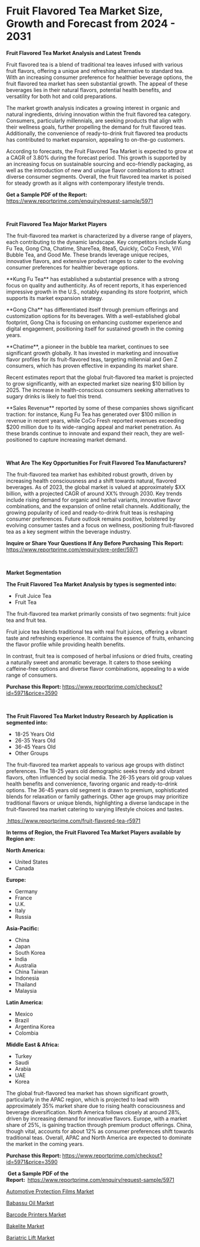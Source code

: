<p><h1>Fruit Flavored Tea Market Size, Growth and Forecast from 2024 - 2031</h1></p><p><strong>Fruit Flavored Tea Market Analysis and Latest Trends</strong></p>
<p><p>Fruit flavored tea is a blend of traditional tea leaves infused with various fruit flavors, offering a unique and refreshing alternative to standard tea. With an increasing consumer preference for healthier beverage options, the fruit flavored tea market has seen substantial growth. The appeal of these beverages lies in their natural flavors, potential health benefits, and versatility for both hot and cold preparations.</p><p>The market growth analysis indicates a growing interest in organic and natural ingredients, driving innovation within the fruit flavored tea category. Consumers, particularly millennials, are seeking products that align with their wellness goals, further propelling the demand for fruit flavored teas. Additionally, the convenience of ready-to-drink fruit flavored tea products has contributed to market expansion, appealing to on-the-go customers.</p><p>According to forecasts, the Fruit Flavored Tea Market is expected to grow at a CAGR of 3.80% during the forecast period. This growth is supported by an increasing focus on sustainable sourcing and eco-friendly packaging, as well as the introduction of new and unique flavor combinations to attract diverse consumer segments. Overall, the fruit flavored tea market is poised for steady growth as it aligns with contemporary lifestyle trends.</p></p>
<p><strong>Get a Sample PDF of the Report:&nbsp;</strong> <a href="https://www.reportprime.com/enquiry/request-sample/5971?utm_campaign=1143&utm_medium=2&utm_source=Github&utm_content=ia&utm_term=24122024&utm_id=fruit-flavored-tea">https://www.reportprime.com/enquiry/request-sample/5971</a></p>
<p>&nbsp;</p>
<p><strong>Fruit Flavored Tea Major Market Players</strong></p>
<p><p>The fruit-flavored tea market is characterized by a diverse range of players, each contributing to the dynamic landscape. Key competitors include Kung Fu Tea, Gong Cha, Chatime, ShareTea, 8tea5, Quickly, CoCo Fresh, ViVi Bubble Tea, and Good Me. These brands leverage unique recipes, innovative flavors, and extensive product ranges to cater to the evolving consumer preferences for healthier beverage options.</p><p>**Kung Fu Tea** has established a substantial presence with a strong focus on quality and authenticity. As of recent reports, it has experienced impressive growth in the U.S., notably expanding its store footprint, which supports its market expansion strategy. </p><p>**Gong Cha** has differentiated itself through premium offerings and customization options for its beverages. With a well-established global footprint, Gong Cha is focusing on enhancing customer experience and digital engagement, positioning itself for sustained growth in the coming years.</p><p>**Chatime**, a pioneer in the bubble tea market, continues to see significant growth globally. It has invested in marketing and innovative flavor profiles for its fruit-flavored teas, targeting millennial and Gen Z consumers, which has proven effective in expanding its market share.</p><p>Recent estimates report that the global fruit-flavored tea market is projected to grow significantly, with an expected market size nearing $10 billion by 2025. The increase in health-conscious consumers seeking alternatives to sugary drinks is likely to fuel this trend.</p><p>**Sales Revenue** reported by some of these companies shows significant traction: for instance, Kung Fu Tea has generated over $100 million in revenue in recent years, while CoCo Fresh reported revenues exceeding $200 million due to its wide-ranging appeal and market penetration. As these brands continue to innovate and expand their reach, they are well-positioned to capture increasing market demand.</p></p>
<p>&nbsp;</p>
<p><strong>What Are The Key Opportunities For Fruit Flavored Tea Manufacturers?</strong></p>
<p><p>The fruit-flavored tea market has exhibited robust growth, driven by increasing health consciousness and a shift towards natural, flavored beverages. As of 2023, the global market is valued at approximately $XX billion, with a projected CAGR of around XX% through 2030. Key trends include rising demand for organic and herbal variants, innovative flavor combinations, and the expansion of online retail channels. Additionally, the growing popularity of iced and ready-to-drink fruit teas is reshaping consumer preferences. Future outlook remains positive, bolstered by evolving consumer tastes and a focus on wellness, positioning fruit-flavored tea as a key segment within the beverage industry.</p></p>
<p><strong>Inquire or Share Your Questions If Any Before Purchasing This Report:</strong> <a href="https://www.reportprime.com/enquiry/pre-order/5971?utm_campaign=1143&utm_medium=2&utm_source=Github&utm_content=ia&utm_term=24122024&utm_id=fruit-flavored-tea">https://www.reportprime.com/enquiry/pre-order/5971</a></p>
<p>&nbsp;</p>
<p><strong>Market Segmentation</strong></p>
<p><strong>The Fruit Flavored Tea Market Analysis by types is segmented into:</strong></p>
<p><ul><li>Fruit Juice Tea</li><li>Fruit Tea</li></ul></p>
<p><p>The fruit-flavored tea market primarily consists of two segments: fruit juice tea and fruit tea. </p><p>Fruit juice tea blends traditional tea with real fruit juices, offering a vibrant taste and refreshing experience. It contains the essence of fruits, enhancing the flavor profile while providing health benefits. </p><p>In contrast, fruit tea is composed of herbal infusions or dried fruits, creating a naturally sweet and aromatic beverage. It caters to those seeking caffeine-free options and diverse flavor combinations, appealing to a wide range of consumers.</p></p>
<p><strong>Purchase this Report:&nbsp;</strong><a href="https://www.reportprime.com/checkout?id=5971&price=3590&utm_campaign=1143&utm_medium=2&utm_source=Github&utm_content=ia&utm_term=24122024&utm_id=fruit-flavored-tea">https://www.reportprime.com/checkout?id=5971&price=3590</a></p>
<p>&nbsp;</p>
<p><strong>The Fruit Flavored Tea Market Industry Research by Application is segmented into:</strong></p>
<p><ul><li>18-25 Years Old</li><li>26-35 Years Old</li><li>36-45 Years Old</li><li>Other Groups</li></ul></p>
<p><p>The fruit-flavored tea market appeals to various age groups with distinct preferences. The 18-25 years old demographic seeks trendy and vibrant flavors, often influenced by social media. The 26-35 years old group values health benefits and convenience, favoring organic and ready-to-drink options. The 36-45 years old segment is drawn to premium, sophisticated blends for relaxation or family gatherings. Other age groups may prioritize traditional flavors or unique blends, highlighting a diverse landscape in the fruit-flavored tea market catering to varying lifestyle choices and tastes.</p></p>
<p><a href="https://www.reportprime.com/fruit-flavored-tea-r5971?utm_campaign=1143&utm_medium=2&utm_source=Github&utm_content=ia&utm_term=24122024&utm_id=fruit-flavored-tea">&nbsp;https://www.reportprime.com/fruit-flavored-tea-r5971</a></p>
<p><strong>In terms of Region, the Fruit Flavored Tea Market Players available by Region are:</strong></p>
<p>
    <p> <strong> North America: </strong>
        <ul>
            <li>United States</li>
            <li>Canada</li>
        </ul>
        </p> 
    <p> <strong> Europe: </strong>
        <ul>
            <li>Germany</li>
            <li>France</li>
            <li>U.K.</li>
            <li>Italy</li>
            <li>Russia</li>
        </ul>
        </p> 
    <p> <strong> Asia-Pacific: </strong>
        <ul>
            <li>China</li>
            <li>Japan</li>
            <li>South Korea</li>
            <li>India</li>
            <li>Australia</li>
            <li>China Taiwan</li>
            <li>Indonesia</li>
            <li>Thailand</li>
            <li>Malaysia</li>
        </ul>
        </p> 
    <p> <strong> Latin America: </strong>
        <ul>
            <li>Mexico</li>
            <li>Brazil</li>
            <li>Argentina Korea</li>
            <li>Colombia</li>
        </ul>
        </p> 
    <p> <strong> Middle East & Africa: </strong>
        <ul>
            <li>Turkey</li>
            <li>Saudi</li>
            <li>Arabia</li>
            <li>UAE</li>
            <li>Korea</li>
        </ul>
    </p>
    </p>
<p><p>The global fruit-flavored tea market has shown significant growth, particularly in the APAC region, which is projected to lead with approximately 35% market share due to rising health consciousness and beverage diversification. North America follows closely at around 28%, driven by increasing demand for innovative flavors. Europe, with a market share of 25%, is gaining traction through premium product offerings. China, though vital, accounts for about 12% as consumer preferences shift towards traditional teas. Overall, APAC and North America are expected to dominate the market in the coming years.</p></p>
<p><strong>Purchase this Report: </strong><a href="https://www.reportprime.com/checkout?id=5971&price=3590&utm_campaign=1143&utm_medium=2&utm_source=Github&utm_content=ia&utm_term=24122024&utm_id=fruit-flavored-tea">https://www.reportprime.com/checkout?id=5971&price=3590</a></p>
<p>&nbsp;<strong>Get a Sample PDF of the Report:&nbsp;&nbsp;</strong><a href="https://www.reportprime.com/enquiry/request-sample/5971?utm_campaign=1143&utm_medium=2&utm_source=Github&utm_content=ia&utm_term=24122024&utm_id=fruit-flavored-tea">https://www.reportprime.com/enquiry/request-sample/5971</a></p>
<p><strong></strong></p>
<p><p><a href="https://www.linkedin.com/pulse/rev-athenaur-okk4f?utm_campaign=1143&utm_medium=2&utm_source=Github&utm_content=ia&utm_term=24122024&utm_id=fruit-flavored-tea">Automotive Protection Films Market</a></p><p><a href="https://www.linkedin.com/pulse/c-glance-reports-anmec?utm_campaign=1143&utm_medium=2&utm_source=Github&utm_content=ia&utm_term=24122024&utm_id=fruit-flavored-tea">Babassu Oil Market</a></p><p><a href="https://www.linkedin.com/pulse/barcode-printers-market-growth-from-2024-2031-projected-3b4ae?utm_campaign=1143&utm_medium=2&utm_source=Github&utm_content=ia&utm_term=24122024&utm_id=fruit-flavored-tea">Barcode Printers Market</a></p><p><a href="https://www.linkedin.com/pulse/global-bakelite-market-forecast-2024-2031-expected-cagr-key-3za2c?utm_campaign=1143&utm_medium=2&utm_source=Github&utm_content=ia&utm_term=24122024&utm_id=fruit-flavored-tea">Bakelite Market</a></p><p><a href="https://www.linkedin.com/pulse/bariatric-lift-market-evaluation-leading-players-organization-qh5ic?utm_campaign=1143&utm_medium=2&utm_source=Github&utm_content=ia&utm_term=24122024&utm_id=fruit-flavored-tea">Bariatric Lift Market</a></p></p>